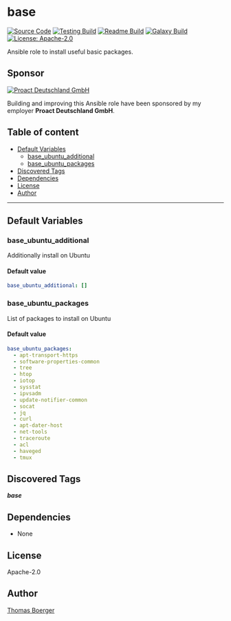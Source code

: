 # base

[![Source Code](https://img.shields.io/badge/github-source%20code-blue?logo=github&logoColor=white)](https://github.com/rolehippie/base) [![Testing Build](https://github.com/rolehippie/base/workflows/testing/badge.svg)](https://github.com/rolehippie/base/actions?query=workflow%3Atesting) [![Readme Build](https://github.com/rolehippie/base/workflows/readme/badge.svg)](https://github.com/rolehippie/base/actions?query=workflow%3Areadme) [![Galaxy Build](https://github.com/rolehippie/base/workflows/galaxy/badge.svg)](https://github.com/rolehippie/base/actions?query=workflow%3Agalaxy) [![License: Apache-2.0](https://img.shields.io/github/license/rolehippie/base)](https://github.com/rolehippie/base/blob/master/LICENSE)

Ansible role to install useful basic packages.

## Sponsor

[![Proact Deutschland GmbH](https://proact.eu/wp-content/uploads/2020/03/proact-logo.png)](https://proact.eu)

Building and improving this Ansible role have been sponsored by my employer **Proact Deutschland GmbH**.

## Table of content

- [Default Variables](#default-variables)
  - [base_ubuntu_additional](#base_ubuntu_additional)
  - [base_ubuntu_packages](#base_ubuntu_packages)
- [Discovered Tags](#discovered-tags)
- [Dependencies](#dependencies)
- [License](#license)
- [Author](#author)

---

## Default Variables

### base_ubuntu_additional

Additionally install on Ubuntu

#### Default value

```YAML
base_ubuntu_additional: []
```

### base_ubuntu_packages

List of packages to install on Ubuntu

#### Default value

```YAML
base_ubuntu_packages:
  - apt-transport-https
  - software-properties-common
  - tree
  - htop
  - iotop
  - sysstat
  - ipvsadm
  - update-notifier-common
  - socat
  - jq
  - curl
  - apt-dater-host
  - net-tools
  - traceroute
  - acl
  - haveged
  - tmux
```

## Discovered Tags

**_base_**


## Dependencies

- None

## License

Apache-2.0

## Author

[Thomas Boerger](https://github.com/tboerger)
